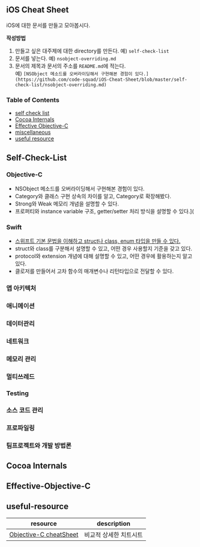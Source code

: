 ## iOS Cheat Sheet

iOS에 대한 문서를 만들고 모아봅시다.

**작성방법**
1. 만들고 싶은 대주제에 대한 directory를 만든다. 예) `self-check-list`
2. 문서를 넣는다. 예) `nsobject-overriding.md`
3. 문서의 제목과 문서의 주소를 `README.md`에 적는다.  
예) `[NSObject 메소드를 오버라이딩해서 구현해본 경험이 있다.](https://github.com/code-squad/iOS-Cheat-Sheet/blob/master/self-check-list/nsobject-overriding.md)`

### Table of Contents
* [self check list](#self-check-list)
* [Cocoa Internals](http://codesquad.kr/img/team/jk2.jpeg)
* [Effective Objective-C](#effective-objective-c)
* [miscellaneous](#miscellaneous)
* [useful resource](#useful-resource)

## Self-Check-List
### Objective-C
* NSObject 메소드를 오버라이딩해서 구현해본 경험이 있다.
* Category와 클래스 구현 상속의 차이를 알고, Category로 확장해봤다.
* Strong와 Weak 메모리 개념을 설명할 수 있다.
* 프로퍼티와 instance variable 구조, getter/setter 처리 방식을 설명할 수 있다.](

### Swift
* [스위프트 기본 문법을 이해하고 struct나 class, enum 타입을 만들 수 있다.](https://github.com/code-squad/iOS-Cheat-Sheet/blob/master/self-check-list/struct-class-enum.md)
* struct와 class를 구분해서 설명할 수 있고, 어떤 경우 사용할지 기준을 갖고 있다.
* protocol와 extension 개념에 대해 설명할 수 있고, 어떤 경우에 활용하는지 알고 있다.
* 클로저를 만들어서 고차 함수의 매개변수나 리턴타입으로 전달할 수 있다.

### 앱 아키텍처

### 애니메이션

### 데이터관리

### 네트워크

### 메모리 관리

### 멀티쓰레드

### Testing

### 소스 코드 관리

### 프로파일링

### 팀프로젝트와 개발 방법론

## Cocoa Internals

## Effective-Objective-C

## useful-resource

resource | description
:---: | ---
[Objective-C cheatSheet](https://github.com/iwasrobbed/Objective-C-CheatSheet) | 비교적 상세한 치트시트
